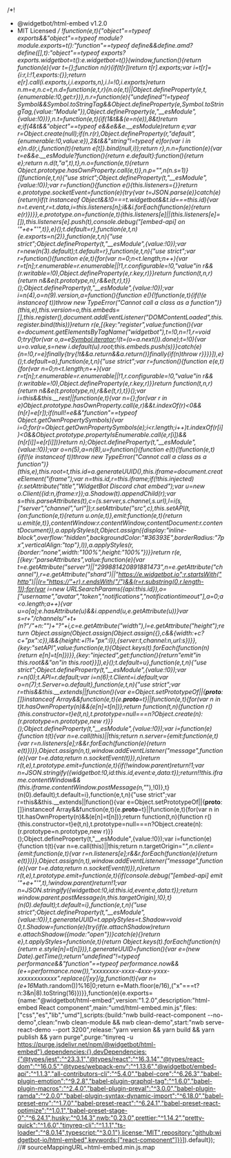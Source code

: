 /*!
 * @widgetbot/html-embed v1.2.0
 * MIT Licensed
 */
!function(e,t){"object"==typeof exports&&"object"==typeof module?module.exports=t():"function"==typeof define&&define.amd?define([],t):"object"==typeof exports?exports.widgetbot=t():e.widgetbot=t()}(window,function(){return function(e){var t={};function n(r){if(t[r])return t[r].exports;var i=t[r]={i:r,l:!1,exports:{}};return e[r].call(i.exports,i,i.exports,n),i.l=!0,i.exports}return n.m=e,n.c=t,n.d=function(e,t,r){n.o(e,t)||Object.defineProperty(e,t,{enumerable:!0,get:r})},n.r=function(e){"undefined"!=typeof Symbol&&Symbol.toStringTag&&Object.defineProperty(e,Symbol.toStringTag,{value:"Module"}),Object.defineProperty(e,"__esModule",{value:!0})},n.t=function(e,t){if(1&t&&(e=n(e)),8&t)return e;if(4&t&&"object"==typeof e&&e&&e.__esModule)return e;var r=Object.create(null);if(n.r(r),Object.defineProperty(r,"default",{enumerable:!0,value:e}),2&t&&"string"!=typeof e)for(var i in e)n.d(r,i,function(t){return e[t]}.bind(null,i));return r},n.n=function(e){var t=e&&e.__esModule?function(){return e.default}:function(){return e};return n.d(t,"a",t),t},n.o=function(e,t){return Object.prototype.hasOwnProperty.call(e,t)},n.p="",n(n.s=1)}([function(e,t,n){"use strict";Object.defineProperty(t,"__esModule",{value:!0});var r=function(){function e(){this.listeners={}}return e.prototype.socketEvent=function(e){try{var t=JSON.parse(e)}catch(e){return}if(t instanceof Object&&!0===t.widgetbot&&t.id===this.id){var n=t.event,r=t.data,i=this.listeners[n];i&&i.forEach(function(e){return e(r)})}},e.prototype.on=function(e,t){this.listeners[e]||(this.listeners[e]=[]),this.listeners[e].push(t),console.debug("[embed-api] on '"+e+"'",t)},e}();t.default=r},function(e,t,n){e.exports=n(2)},function(e,t,n){"use strict";Object.defineProperty(t,"__esModule",{value:!0});var r=new(n(3).default);t.default=r},function(e,t,n){"use strict";var r=function(){function e(e,t){for(var n=0;n<t.length;n++){var r=t[n];r.enumerable=r.enumerable||!1,r.configurable=!0,"value"in r&&(r.writable=!0),Object.defineProperty(e,r.key,r)}}return function(t,n,r){return n&&e(t.prototype,n),r&&e(t,r),t}}();Object.defineProperty(t,"__esModule",{value:!0});var i=n(4),o=n(9).version,a=function(){function e(){!function(e,t){if(!(e instanceof t))throw new TypeError("Cannot call a class as a function")}(this,e),this.version=o,this.embeds=[],this.register(),document.addEventListener("DOMContentLoaded",this.register.bind(this))}return r(e,[{key:"register",value:function(){var e=document.getElementsByTagName("widgetbot"),t=!0,n=!1,r=void 0;try{for(var o,a=e[Symbol.iterator]();!(t=(o=a.next()).done);t=!0){var u=o.value,s=new i.default(u).root;this.embeds.push(s)}}catch(e){n=!0,r=e}finally{try{!t&&a.return&&a.return()}finally{if(n)throw r}}}}]),e}();t.default=a},function(e,t,n){"use strict";var r=function(){function e(e,t){for(var n=0;n<t.length;n++){var r=t[n];r.enumerable=r.enumerable||!1,r.configurable=!0,"value"in r&&(r.writable=!0),Object.defineProperty(e,r.key,r)}}return function(t,n,r){return n&&e(t.prototype,n),r&&e(t,r),t}}();var i=this&&this.__rest||function(e,t){var n={};for(var r in e)Object.prototype.hasOwnProperty.call(e,r)&&t.indexOf(r)<0&&(n[r]=e[r]);if(null!=e&&"function"==typeof Object.getOwnPropertySymbols){var i=0;for(r=Object.getOwnPropertySymbols(e);i<r.length;i++)t.indexOf(r[i])<0&&Object.prototype.propertyIsEnumerable.call(e,r[i])&&(n[r[i]]=e[r[i]])}return n};Object.defineProperty(t,"__esModule",{value:!0});var o=n(5),a=n(8),u=function(){function e(t){!function(e,t){if(!(e instanceof t))throw new TypeError("Cannot call a class as a function")}(this,e),this.root=t,this.id=a.generateUUID(),this.iframe=document.createElement("iframe");var n=this.id,r=this.iframe;if(!this.injected){r.setAttribute("title","WidgetBot Discord chat embed");var u=new o.Client({id:n,iframe:r});a.Shadow(t).appendChild(r);var s=this.parseAttributes(t),c=(s.server,s.channel,s.url),l=i(s,["server","channel","url"]);r.setAttribute("src",c),this.setAPI(t,{on:function(e,t){return u.on(e,t)},emit:function(e,t){return u.emit(e,t)},contentWindow:r.contentWindow,contentDocument:r.contentDocument}),a.applyStyles(t,Object.assign({display:"inline-block",overflow:"hidden",backgroundColor:"#36393E",borderRadius:"7px",verticalAlign:"top"},l)),a.applyStyles(r,{border:"none",width:"100%",height:"100%"})}}return r(e,[{key:"parseAttributes",value:function(e){var t=e.getAttribute("server")||"299881420891881473",n=e.getAttribute("channel"),r=e.getAttribute("shard")||"https://e.widgetbot.io";r.startsWith("http")||(r="https://"+r),r.endsWith("/")&&(r=r.substring(0,r.length-1));for(var i=new URLSearchParams({api:this.id}),o=["username","avatar","token","notifications","notificationtimeout"],a=0;a<o.length;a++){var u=o[a];e.hasAttribute(u)&&i.append(u,e.getAttribute(u))}var s=r+"/channels/"+t+(n?"/"+n:"")+"?"+i,c=e.getAttribute("width"),l=e.getAttribute("height");return Object.assign(Object.assign(Object.assign({},c&&{width:+c?c+"px":c}),l&&{height:+l?l+"px":l}),{server:t,channel:n,url:s})}},{key:"setAPI",value:function(e,t){Object.keys(t).forEach(function(n){return e[n]=t[n]})}},{key:"injected",get:function(){return"emit"in this.root&&"on"in this.root}}]),e}();t.default=u},function(e,t,n){"use strict";Object.defineProperty(t,"__esModule",{value:!0});var r=n(0);t.API=r.default;var i=n(6);t.Client=i.default;var o=n(7);t.Server=o.default},function(e,t,n){"use strict";var r=this&&this.__extends||function(){var e=Object.setPrototypeOf||{__proto__:[]}instanceof Array&&function(e,t){e.__proto__=t}||function(e,t){for(var n in t)t.hasOwnProperty(n)&&(e[n]=t[n])};return function(t,n){function r(){this.constructor=t}e(t,n),t.prototype=null===n?Object.create(n):(r.prototype=n.prototype,new r)}}();Object.defineProperty(t,"__esModule",{value:!0});var i=function(e){function t(t){var n=e.call(this)||this;return n.server={emit:function(e,t){var r=n.listeners[e];r&&r.forEach(function(e){return e(t)})}},Object.assign(n,t),window.addEventListener("message",function(e){var t=e.data;return n.socketEvent(t)}),n}return r(t,e),t.prototype.emit=function(e,t){if(!window.parent)return!1;var n=JSON.stringify({widgetbot:!0,id:this.id,event:e,data:t});return!!this.iframe.contentWindow&&(this.iframe.contentWindow.postMessage(n,"*"),!0)},t}(n(0).default);t.default=i},function(e,t,n){"use strict";var r=this&&this.__extends||function(){var e=Object.setPrototypeOf||{__proto__:[]}instanceof Array&&function(e,t){e.__proto__=t}||function(e,t){for(var n in t)t.hasOwnProperty(n)&&(e[n]=t[n])};return function(t,n){function r(){this.constructor=t}e(t,n),t.prototype=null===n?Object.create(n):(r.prototype=n.prototype,new r)}}();Object.defineProperty(t,"__esModule",{value:!0});var i=function(e){function t(t){var n=e.call(this)||this;return n.targetOrigin="*",n.client={emit:function(e,t){var r=n.listeners[e];r&&r.forEach(function(e){return e(t)})}},Object.assign(n,t),window.addEventListener("message",function(e){var t=e.data;return n.socketEvent(t)}),n}return r(t,e),t.prototype.emit=function(e,t){if(console.debug("[embed-api] emit '"+e+"'",t),!window.parent)return!1;var n=JSON.stringify({widgetbot:!0,id:this.id,event:e,data:t});return window.parent.postMessage(n,this.targetOrigin),!0},t}(n(0).default);t.default=i},function(e,t,n){"use strict";Object.defineProperty(t,"__esModule",{value:!0}),t.generateUUID=t.applyStyles=t.Shadow=void 0,t.Shadow=function(e){try{if(e.attachShadow)return e.attachShadow({mode:"open"})}catch(e){}return e},t.applyStyles=function(e,t){return Object.keys(t).forEach(function(n){return e.style[n]=t[n]})},t.generateUUID=function(){var e=(new Date).getTime();return"undefined"!=typeof performance&&"function"==typeof performance.now&&(e+=performance.now()),"xxxxxxxx-xxxx-4xxx-yxxx-xxxxxxxxxxxx".replace(/[xy]/g,function(t){var n=(e+16*Math.random())%16|0;return e=Math.floor(e/16),("x"===t?n:3&n|8).toString(16)})}},function(e){e.exports={name:"@widgetbot/html-embed",version:"1.2.0",description:"html-embed React component",main:"umd/html-embed.min.js",files:["css","es","lib","umd"],scripts:{build:"nwb build-react-component --no-demo",clean:"nwb clean-module && nwb clean-demo",start:"nwb serve-react-demo --port 3200",release:"yarn version && yarn build && yarn publish && yarn purge",purge:"tinyreq -u https://purge.jsdelivr.net/npm/@widgetbot/html-embed"},dependencies:{},devDependencies:{"@types/jest":"^23.3.1","@types/react":"^16.3.14","@types/react-dom":"^16.0.5","@types/webpack-env":"^1.13.6","@widgetbot/embed-api":"^1.1.3","all-contributors-cli":"^5.4.0","babel-core":"^6.26.3","babel-plugin-emotion":"^9.2.8","babel-plugin-graphql-tag":"^1.6.0","babel-plugin-macros":"^2.4.0","babel-plugin-preval":"^3.0.0","babel-plugin-ramda":"^2.0.0","babel-plugin-syntax-dynamic-import":"^6.18.0","babel-preset-env":"^1.7.0","babel-preset-react":"^6.24.1","babel-preset-react-optimize":"^1.0.1","babel-preset-stage-0":"^6.24.1",husky:"^0.14.3",nwb:"0.23.0",prettier:"^1.14.2","pretty-quick":"^1.6.0","tinyreq-cli":"^1.1.1","ts-loader":"^8.0.14",typescript:"^3.0.1"},license:"MIT",repository:"github:widgetbot-io/html-embed",keywords:["react-component"]}}]).default});
//# sourceMappingURL=html-embed.min.js.map
